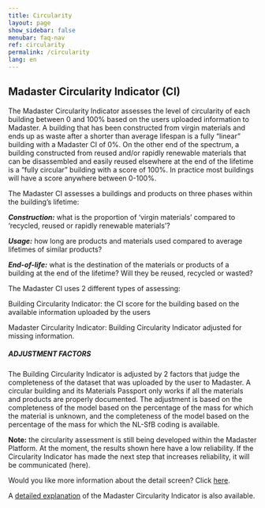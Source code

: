 ```yaml
---
title: Circularity
layout: page
show_sidebar: false
menubar: faq-nav
ref: circularity
permalink: /circularity
lang: en
---
```


## Madaster Circularity Indicator (CI)
The Madaster Circularity Indicator assesses the level of circularity of each building between 0 and 100% based on the users uploaded information to Madaster. A building that has been constructed from virgin materials and ends up as waste after a shorter than average lifespan is a fully “linear” building with a Madaster CI of 0%. On the other end of the spectrum, a building constructed from reused and/or rapidly renewable materials that can be disassembled and easily reused elsewhere at the end of the lifetime is a “fully circular” building with a score of 100%. In practice most buildings will have a score anywhere between 0-100%.

The Madaster CI assesses a buildings and products on three phases within the building’s lifetime:

__*Construction:*__ what is the proportion of ‘virgin materials’ compared to ‘recycled, reused or rapidly renewable materials’?

__*Usage:*__ how long are products and materials used compared to average lifetimes of similar products?

__*End-of-life:*__ what is the destination of the materials or products of a building at the end of the lifetime? Will they be reused, recycled or wasted?

The Madaster CI uses 2 different types of assessing:

Building Circularity Indicator: the CI score for the building based on the available information uploaded by the users

Madaster Circularity Indicator: Building Circularity Indicator adjusted for missing information.

##### ADJUSTMENT FACTORS

The Building Circularity Indicator is adjusted by 2 factors that judge the completeness of the dataset that was uploaded by the user to Madaster. A circular building and its Materials Passport only works if all the materials and products are properly documented. The adjustment is based on the completeness of the model based on the percentage of the mass for which the material is unknown, and the completeness of the model based on the percentage of the mass for which the NL-SfB coding is available.

**Note:** the circularity assessment is still being developed within the Madaster Platform. At the moment, the results shown here have a low reliability. If the Circularity Indicator has made the next step that increases reliability, it will be communicated (here).

Would you like more information about the detail screen? Click <a href="https://docs.madaster.com/circularity-learn-more">here</a>.

A <a href="https://docs.madaster.com/files/Madaster_Circularity_Indicator_explained_v1.1">detailed explanation</a> of the Madaster Circularity Indicator is also available.